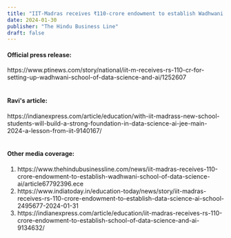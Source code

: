```yaml
---
title: "IIT-Madras receives ₹110-crore endowment to establish Wadhwani School of Data Science & AI"
date: 2024-01-30
publisher: "The Hindu Business Line"
draft: false
---
```


<h4>Official press release:</h4>
https://www.ptinews.com/story/national/iit-m-receives-rs-110-cr-for-setting-up-wadhwani-school-of-data-science-and-ai/1252607
<br></br>
<h4>Ravi's article:</h4>
https://indianexpress.com/article/education/with-iit-madrass-new-school-students-will-build-a-strong-foundation-in-data-science-ai-jee-main-2024-a-lesson-from-iit-9140167/
<br></br>
<h4>Other media coverage:</h4> 
<ol>
<li>https://www.thehindubusinessline.com/news/iit-madras-receives-110-crore-endowment-to-establish-wadhwani-school-of-data-science-ai/article67792396.ece</li>
<li>https://www.indiatoday.in/education-today/news/story/iit-madras-receives-rs-110-crore-endowment-to-establish-data-science-ai-school-2495677-2024-01-31</li>
<li>https://indianexpress.com/article/education/iit-madras-receives-rs-110-crore-endowment-to-establish-school-of-data-science-and-ai-9134632/</li>
</ol>